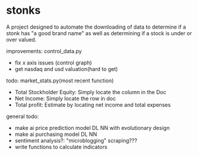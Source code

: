 # stonks
A project designed to automate the downloading of data to determine if a stonk has "a good brand name" as well as determining if a stock is under or over valued.

improvements: control_data.py
 - fix x axis issues (control graph)
 - get nasdaq and usd valuation(hard to get)

todo: market_stats.py(most recent function)
 - Total Stockholder Equity: Simply locate the column in the Doc
 - Net Income: Simply locate the row in doc
 - Total profit: Estimate by locating net income and total expenses

general todo:
 - make ai price prediction model DL NN with evolutionary design
 - make ai purchasing model DL NN
 - sentiment analysis?:  "microblogging" scraping???
 - write functions to calculate indicators
